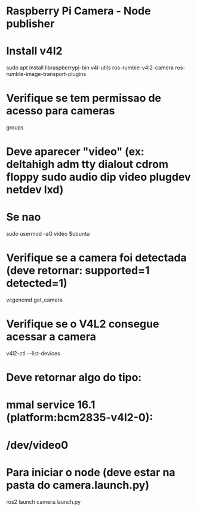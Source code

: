 # Raspberry Pi Camera - Node publisher

# Install v4l2
sudo apt install libraspberrypi-bin v4l-utils ros-rumble-v4l2-camera ros-rumble-image-transport-plugins

# Verifique se tem permissao de acesso para cameras
groups

# Deve aparecer "video" (ex: deltahigh adm tty dialout cdrom floppy sudo audio dip video plugdev netdev lxd)
# Se nao
sudo usermod -aG video $ubuntu

# Verifique se a camera foi detectada (deve retornar: supported=1 detected=1)
vcgencmd get_camera

# Verifique se o V4L2 consegue acessar a camera
v4l2-ctl --list-devices

# Deve retornar algo do tipo:
# mmal service 16.1 (platform:bcm2835-v4l2-0):
#         /dev/video0

# Para iniciar o node (deve estar na pasta do camera.launch.py)
ros2 launch camera.launch.py